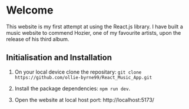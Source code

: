 # Welcome

This website is my first attempt at using the React.js library. I have built a music website to commend Hozier, one of my favourite artists, upon the release of his third album. 

## Initialisation and Installation

1. On your local device clone the repositary: `git clone https://github.com/ollie-byrne99/React_Music_App.git`

2. Install the package dependencies: `npm run dev`.

3. Open the website at local host port: http://localhost:5173/
